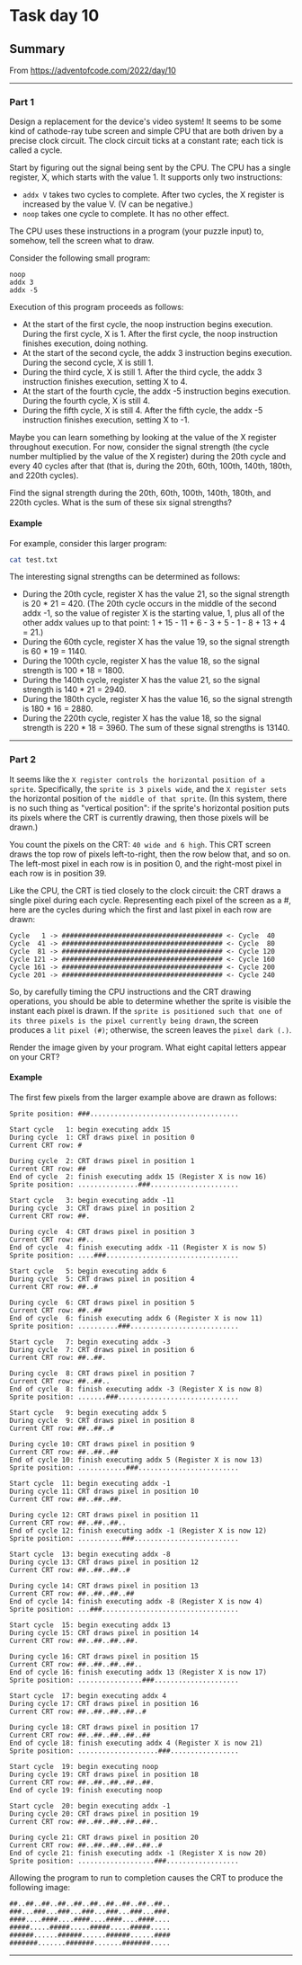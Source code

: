 # Task day 10

## Summary

From https://adventofcode.com/2022/day/10

---

### Part 1
Design a replacement for the device's video system! It seems to be some kind of cathode-ray tube screen and simple CPU that are both driven by a precise clock circuit. The clock circuit ticks at a constant rate; each tick is called a cycle.

Start by figuring out the signal being sent by the CPU. The CPU has a single register, X, which starts with the value 1. It supports only two instructions:

* `addx V` takes two cycles to complete. After two cycles, the X register is increased by the value V. (V can be negative.)
* `noop` takes one cycle to complete. It has no other effect.

The CPU uses these instructions in a program (your puzzle input) to, somehow, tell the screen what to draw.

Consider the following small program:

```
noop
addx 3
addx -5
```

Execution of this program proceeds as follows:

* At the start of the first cycle, the noop instruction begins execution. During the first cycle, X is 1. After the first cycle, the noop instruction finishes execution, doing nothing.
* At the start of the second cycle, the addx 3 instruction begins execution. During the second cycle, X is still 1.
* During the third cycle, X is still 1. After the third cycle, the addx 3 instruction finishes execution, setting X to 4.
* At the start of the fourth cycle, the addx -5 instruction begins execution. During the fourth cycle, X is still 4.
* During the fifth cycle, X is still 4. After the fifth cycle, the addx -5 instruction finishes execution, setting X to -1.

Maybe you can learn something by looking at the value of the X register throughout execution. For now, consider the signal strength (the cycle number multiplied by the value of the X register) during the 20th cycle and every 40 cycles after that (that is, during the 20th, 60th, 100th, 140th, 180th, and 220th cycles).

Find the signal strength during the 20th, 60th, 100th, 140th, 180th, and 220th cycles. What is the sum of these six signal strengths?

#### Example

For example, consider this larger program:

```bash
cat test.txt
```
The interesting signal strengths can be determined as follows:

* During the 20th cycle, register X has the value 21, so the signal strength is 20 * 21 = 420. (The 20th cycle occurs in the middle of the second addx -1, so the value of register X is the starting value, 1, plus all of the other addx values up to that point: 1 + 15 - 11 + 6 - 3 + 5 - 1 - 8 + 13 + 4 = 21.)
* During the 60th cycle, register X has the value 19, so the signal strength is 60 * 19 = 1140.
* During the 100th cycle, register X has the value 18, so the signal strength is 100 * 18 = 1800.
* During the 140th cycle, register X has the value 21, so the signal strength is 140 * 21 = 2940.
* During the 180th cycle, register X has the value 16, so the signal strength is 180 * 16 = 2880.
* During the 220th cycle, register X has the value 18, so the signal strength is 220 * 18 = 3960.
The sum of these signal strengths is 13140.


---

### Part 2

It seems like the `X register controls the horizontal position of a sprite`. Specifically, the `sprite is 3 pixels wide`, and the `X register sets` the horizontal position of `the middle of that sprite`. (In this system, there is no such thing as "vertical position": if the sprite's horizontal position puts its pixels where the CRT is currently drawing, then those pixels will be drawn.)

You count the pixels on the CRT: `40 wide and 6 high`. This CRT screen draws the top row of pixels left-to-right, then the row below that, and so on. The left-most pixel in each row is in position 0, and the right-most pixel in each row is in position 39.

Like the CPU, the CRT is tied closely to the clock circuit: the CRT draws a single pixel during each cycle. Representing each pixel of the screen as a #, here are the cycles during which the first and last pixel in each row are drawn:

```
Cycle   1 -> ######################################## <- Cycle  40
Cycle  41 -> ######################################## <- Cycle  80
Cycle  81 -> ######################################## <- Cycle 120
Cycle 121 -> ######################################## <- Cycle 160
Cycle 161 -> ######################################## <- Cycle 200
Cycle 201 -> ######################################## <- Cycle 240
```
So, by carefully timing the CPU instructions and the CRT drawing operations, you should be able to determine whether the sprite is visible the instant each pixel is drawn. If the `sprite is positioned such that one of its three pixels is the pixel currently being drawn`, the screen produces a `lit pixel (#)`; otherwise, the screen leaves the `pixel dark (.)`.

Render the image given by your program. What eight capital letters appear on your CRT?

#### Example

The first few pixels from the larger example above are drawn as follows:
```
Sprite position: ###.....................................

Start cycle   1: begin executing addx 15
During cycle  1: CRT draws pixel in position 0
Current CRT row: #

During cycle  2: CRT draws pixel in position 1
Current CRT row: ##
End of cycle  2: finish executing addx 15 (Register X is now 16)
Sprite position: ...............###......................

Start cycle   3: begin executing addx -11
During cycle  3: CRT draws pixel in position 2
Current CRT row: ##.

During cycle  4: CRT draws pixel in position 3
Current CRT row: ##..
End of cycle  4: finish executing addx -11 (Register X is now 5)
Sprite position: ....###.................................

Start cycle   5: begin executing addx 6
During cycle  5: CRT draws pixel in position 4
Current CRT row: ##..#

During cycle  6: CRT draws pixel in position 5
Current CRT row: ##..##
End of cycle  6: finish executing addx 6 (Register X is now 11)
Sprite position: ..........###...........................

Start cycle   7: begin executing addx -3
During cycle  7: CRT draws pixel in position 6
Current CRT row: ##..##.

During cycle  8: CRT draws pixel in position 7
Current CRT row: ##..##..
End of cycle  8: finish executing addx -3 (Register X is now 8)
Sprite position: .......###..............................

Start cycle   9: begin executing addx 5
During cycle  9: CRT draws pixel in position 8
Current CRT row: ##..##..#

During cycle 10: CRT draws pixel in position 9
Current CRT row: ##..##..##
End of cycle 10: finish executing addx 5 (Register X is now 13)
Sprite position: ............###.........................

Start cycle  11: begin executing addx -1
During cycle 11: CRT draws pixel in position 10
Current CRT row: ##..##..##.

During cycle 12: CRT draws pixel in position 11
Current CRT row: ##..##..##..
End of cycle 12: finish executing addx -1 (Register X is now 12)
Sprite position: ...........###..........................

Start cycle  13: begin executing addx -8
During cycle 13: CRT draws pixel in position 12
Current CRT row: ##..##..##..#

During cycle 14: CRT draws pixel in position 13
Current CRT row: ##..##..##..##
End of cycle 14: finish executing addx -8 (Register X is now 4)
Sprite position: ...###..................................

Start cycle  15: begin executing addx 13
During cycle 15: CRT draws pixel in position 14
Current CRT row: ##..##..##..##.

During cycle 16: CRT draws pixel in position 15
Current CRT row: ##..##..##..##..
End of cycle 16: finish executing addx 13 (Register X is now 17)
Sprite position: ................###.....................

Start cycle  17: begin executing addx 4
During cycle 17: CRT draws pixel in position 16
Current CRT row: ##..##..##..##..#

During cycle 18: CRT draws pixel in position 17
Current CRT row: ##..##..##..##..##
End of cycle 18: finish executing addx 4 (Register X is now 21)
Sprite position: ....................###.................

Start cycle  19: begin executing noop
During cycle 19: CRT draws pixel in position 18
Current CRT row: ##..##..##..##..##.
End of cycle 19: finish executing noop

Start cycle  20: begin executing addx -1
During cycle 20: CRT draws pixel in position 19
Current CRT row: ##..##..##..##..##..

During cycle 21: CRT draws pixel in position 20
Current CRT row: ##..##..##..##..##..#
End of cycle 21: finish executing addx -1 (Register X is now 20)
Sprite position: ...................###..................
```

Allowing the program to run to completion causes the CRT to produce the following image:
```
##..##..##..##..##..##..##..##..##..##..
###...###...###...###...###...###...###.
####....####....####....####....####....
#####.....#####.....#####.....#####.....
######......######......######......####
#######.......#######.......#######.....
```

___


